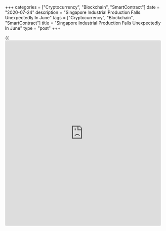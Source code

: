 +++
categories = ["Cryptocurrency", "Blockchain", "SmartContract"]
date = "2020-07-24"
description = "Singapore Industrial Production Falls Unexpectedly In June"
tags = ["Cryptocurrency", "Blockchain", "SmartContract"]
title = "Singapore Industrial Production Falls Unexpectedly In June"
type = "post"
+++

{{<iframe id="large-banner" src="https://www.bounty.group/#slide=20.0" width="100%" height="600" scrolling="no" style="border: 0px solid rgb(216, 221, 230); border-radius: 3px;">}}

Singapore industrial production declined unexpectedly in June, data from
the Economic Development Board showed on Friday.

Industrial production decreased 6.7 percent year-on-year in June, after
a 8.1 percent decline in May. Economists had forecast a 0.8 percent
rise.

Excluding biomedical manufacturing, industrial output rose 2.1 percent
annually in June, after a 10.3 percent fall in the prior month.

Among clusters, transport engineering logged the biggest fall of 33.9
percent yearly in June and biomedical manufacturing output declined 30.6
percent. General manufacturing decreased 13.9 percent and chemicals
production fell 12.1 percent.

Meanwhile, electronics and precision engineering grew by 17.3 percent
and 9.1 percent, respectively.

On a monthly basis, industrial production rose 0.2 percent in June,
after a 15.8 percent fall in the prior month. Output was expected to
rise 10.3 percent.

Excluding biomedical output, production fell 0.8 percent monthly after a
6.2 percent slump in May.

For comments and feedback [contact](https://www.playgroundfx.com/contact/): editorial@rtt[news](https://www.letsplayfx.com/blog/forex-news-website/).com

[Economic News][1]

 **What parts of the world are seeing the best (and worst) economic
performances lately? Click[here][2] to check out our [Econ Scorecard][2]
and find out! See up-to-the-moment [ranking](https://www.playgroundfx.com/blog/crypto-exchange-ranking/)s for the best and worst
performers in [GDP][3], [unemployment rate][4], [inflation][5] and much
more.**

   1. www.rtt[news](https://www.letsplayfx.com/blog/forex-news-website/).com/Content/EconomicNews.aspx
   2. www.rtt[news](https://www.letsplayfx.com/blog/forex-news-website/).com/economic-scorecard/world-rank/retail-sales/highest-performance.aspx
   3. www.rtt[news](https://www.letsplayfx.com/blog/forex-news-website/).com/economic-scorecard/world-rank/GDP/highest-performance.aspx
   4. www.rtt[news](https://www.letsplayfx.com/blog/forex-news-website/).com/economic-scorecard/world-rank/unemployment-rate/lowest-performance.aspx
   5. www.rtt[news](https://www.letsplayfx.com/blog/forex-news-website/).com/economic-scorecard/world-rank/CPI/highest-performance.aspx